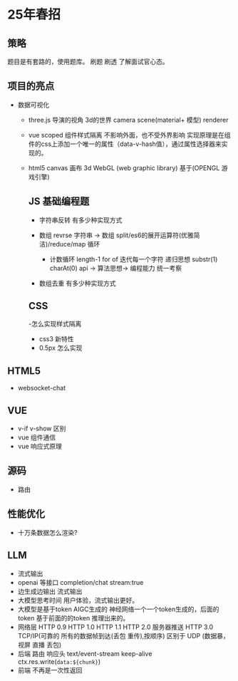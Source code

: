 # 25年春招

## 策略
题目是有套路的，使用题库。
刷题 刷透 了解面试官心态。



## 项目的亮点
- 数据可视化
  - three.js 
  导演的视角 3d的世界
  camera scene(material+ 模型) renderer 
  - vue scoped 组件样式隔离 不影响外面，也不受外界影响
    实现原理是在组件的css上添加一个唯一的属性（data-v-hash值），通过属性选择器来实现的。

  - html5 canvas 画布
    3d WebGL (web graphic library) 基于(OPENGL 游戏引擎)

    ## JS 基础编程题

    - 字符串反转 有多少种实现方式
     - 数组 revrse
       字符串 -> 数组
       split/es6的展开运算符(优雅简洁)/reduce/map
       循环
        - 计数循环 length-1
        for of 迭代每一个字符
        递归思想 substr(1) charAt(0)
       api -> 算法思想-> 编程能力 统一考察
      

    - 数组去重 有多少种实现方式

    ## CSS
    -怎么实现样式隔离
    - css3 新特性
    - 0.5px 怎么实现

## HTML5
 - websocket-chat

 ## VUE
 - v-if v-show 区别
 - vue 组件通信
 - vue 响应式原理

 ## 源码
 - 路由

 ## 性能优化
 - 十万条数据怎么渲染?

## LLM
- 流式输出
 - openai 等接口 completion/chat stream:true
 - 边生成边输出 流式输出
 - 大模型思考时间 用户体验，流式输出更好。
 - 大模型是基于token AIGC生成的
   神经网络一个一个token生成的，后面的token 基于前面的的token 推理出来的。
 - 网络层
   HTTP 0.9
   HTTP 1.0
   HTTP 1.1
   HTTP 2.0 服务器推送
   HTTP 3.0
   TCP/IP(可靠的 所有的数据帧到达(丢包 重传),按顺序) 区别于 UDP (数据暴， 视屏 直播 丢包)
- 后端
  路由
  响应头 text/event-stream keep-alive
  ctx.res.write(`data:${chunk}`)
 - 前端
  不再是一次性返回
